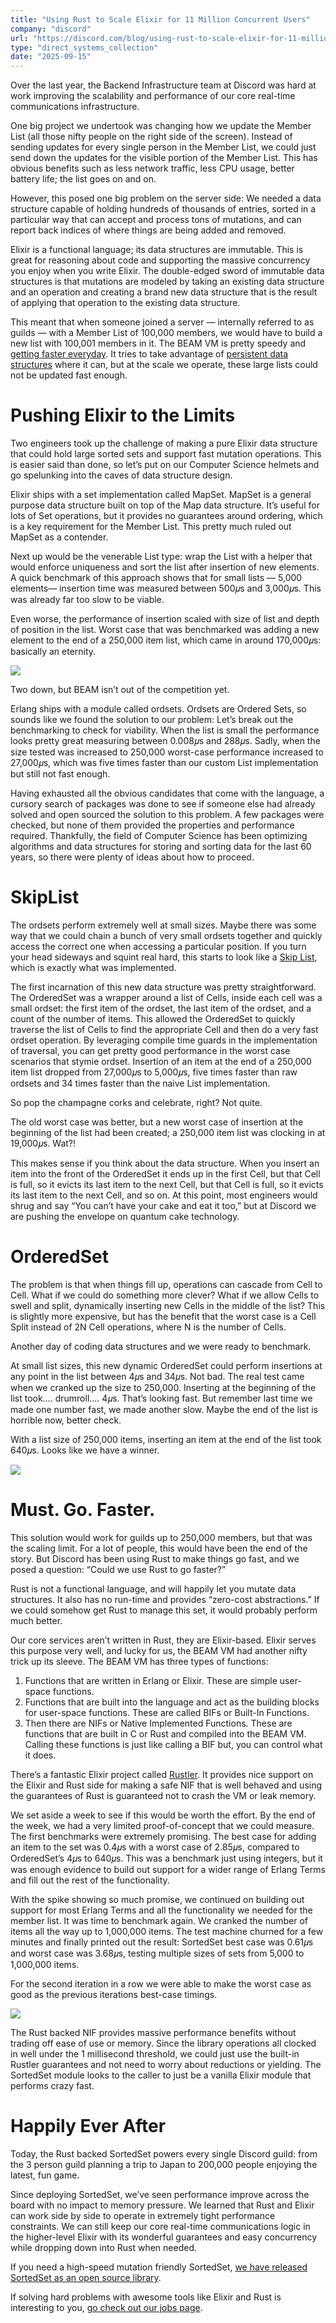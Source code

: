```yaml
---
title: "Using Rust to Scale Elixir for 11 Million Concurrent Users"
company: "discord"
url: "https://discord.com/blog/using-rust-to-scale-elixir-for-11-million-concurrent-users"
type: "direct_systems_collection"
date: "2025-09-15"
---
```


Over the last year, the Backend Infrastructure team at Discord was hard at work improving the scalability and performance of our core real-time communications infrastructure.

One big project we undertook was changing how we update the Member List (all those nifty people on the right side of the screen). Instead of sending updates for every single person in the Member List, we could just send down the updates for the visible portion of the Member List. This has obvious benefits such as less network traffic, less CPU usage, better battery life; the list goes on and on.

However, this posed one big problem on the server side: We needed a data structure capable of holding hundreds of thousands of entries, sorted in a particular way that can accept and process tons of mutations, and can report back indices of where things are being added and removed.

Elixir is a functional language; its data structures are immutable. This is great for reasoning about code and supporting the massive concurrency you enjoy when you write Elixir. The double-edged sword of immutable data structures is that mutations are modeled by taking an existing data structure and an operation and creating a brand new data structure that is the result of applying that operation to the existing data structure.

This meant that when someone joined a server — internally referred to as guilds — with a Member List of 100,000 members, we would have to build a new list with 100,001 members in it. The BEAM VM is pretty speedy and [getting faster everyday](http://blog.erlang.org/My-OTP-21-Highlights/). It tries to take advantage of [persistent data structures](https://en.wikipedia.org/wiki/Persistent_data_structure) where it can, but at the scale we operate, these large lists could not be updated fast enough.

# Pushing Elixir to the Limits

Two engineers took up the challenge of making a pure Elixir data structure that could hold large sorted sets and support fast mutation operations. This is easier said than done, so let’s put on our Computer Science helmets and go spelunking into the caves of data structure design.

Elixir ships with a set implementation called MapSet. MapSet is a general purpose data structure built on top of the Map data structure. It’s useful for lots of Set operations, but it provides no guarantees around ordering, which is a key requirement for the Member List. This pretty much ruled out MapSet as a contender.

Next up would be the venerable List type: wrap the List with a helper that would enforce uniqueness and sort the list after insertion of new elements. A quick benchmark of this approach shows that for small lists — 5,000 elements— insertion time was measured between 500𝜇s and 3,000𝜇s. This was already far too slow to be viable.

Even worse, the performance of insertion scaled with size of list and depth of position in the list. Worst case that was benchmarked was adding a new element to the end of a 250,000 item list, which came in around 170,000𝜇s: basically an eternity.

![](https://cdn.prod.website-files.com/5f9072399b2640f14d6a2bf4/6123e89bb2f2d3d26766f378_1*1UCJXCtJk0TNYxRgPk6htw.png)

Two down, but BEAM isn’t out of the competition yet.

Erlang ships with a module called ordsets. Ordsets are Ordered Sets, so sounds like we found the solution to our problem: Let’s break out the benchmarking to check for viability. When the list is small the performance looks pretty great measuring between 0.008𝜇s and 288𝜇s. Sadly, when the size tested was increased to 250,000 worst-case performance increased to 27,000𝜇s, which was five times faster than our custom List implementation but still not fast enough.

Having exhausted all the obvious candidates that come with the language, a cursory search of packages was done to see if someone else had already solved and open sourced the solution to this problem. A few packages were checked, but none of them provided the properties and performance required. Thankfully, the field of Computer Science has been optimizing algorithms and data structures for storing and sorting data for the last 60 years, so there were plenty of ideas about how to proceed.

# SkipList

The ordsets perform extremely well at small sizes. Maybe there was some way that we could chain a bunch of very small ordsets together and quickly access the correct one when accessing a particular position. If you turn your head sideways and squint real hard, this starts to look like a [Skip List](https://en.wikipedia.org/wiki/Skip_list), which is exactly what was implemented.

The first incarnation of this new data structure was pretty straightforward. The OrderedSet was a wrapper around a list of Cells, inside each cell was a small ordset: the first item of the ordset, the last item of the ordset, and a count of the number of items. This allowed the OrderedSet to quickly traverse the list of Cells to find the appropriate Cell and then do a very fast ordset operation. By leveraging compile time guards in the implementation of traversal, you can get pretty good performance in the worst case scenarios that stymie ordset. Insertion of an item at the end of a 250,000 item list dropped from 27,000𝜇s to 5,000𝜇s, five times faster than raw ordsets and 34 times faster than the naive List implementation.

So pop the champagne corks and celebrate, right? Not quite.

The old worst case was better, but a new worst case of insertion at the beginning of the list had been created; a 250,000 item list was clocking in at 19,000𝜇s. Wat?!

This makes sense if you think about the data structure. When you insert an item into the front of the OrderedSet it ends up in the first Cell, but that Cell is full, so it evicts its last item to the next Cell, but that Cell is full, so it evicts its last item to the next Cell, and so on. At this point, most engineers would shrug and say “You can’t have your cake and eat it too,” but at Discord we are pushing the envelope on quantum cake technology.

# OrderedSet

The problem is that when things fill up, operations can cascade from Cell to Cell. What if we could do something more clever? What if we allow Cells to swell and split, dynamically inserting new Cells in the middle of the list? This is slightly more expensive, but has the benefit that the worst case is a Cell Split instead of 2N Cell operations, where N is the number of Cells.

Another day of coding data structures and we were ready to benchmark.

At small list sizes, this new dynamic OrderedSet could perform insertions at any point in the list between 4𝜇s and 34𝜇s. Not bad. The real test came when we cranked up the size to 250,000. Inserting at the beginning of the list took…. drumroll…. 4𝜇s. That’s looking fast. But remember last time we made one number fast, we made another slow. Maybe the end of the list is horrible now, better check.

With a list size of 250,000 items, inserting an item at the end of the list took 640𝜇s. Looks like we have a winner.

![](https://cdn.prod.website-files.com/5f9072399b2640f14d6a2bf4/6123e89b8c9a05dc6a77cec2_1*9c8HPdzJLpot3cdTRMEFFw.png)

# Must. Go. Faster.

This solution would work for guilds up to 250,000 members, but that was the scaling limit. For a lot of people, this would have been the end of the story. But Discord has been using Rust to make things go fast, and we posed a question: “Could we use Rust to go faster?”

Rust is not a functional language, and will happily let you mutate data structures. It also has no run-time and provides “zero-cost abstractions.” If we could somehow get Rust to manage this set, it would probably perform much better.

Our core services aren’t written in Rust, they are Elixir-based. Elixir serves this purpose very well, and lucky for us, the BEAM VM had another nifty trick up its sleeve. The BEAM VM has three types of functions:

  1. Functions that are written in Erlang or Elixir. These are simple user-space functions.
  2. Functions that are built into the language and act as the building blocks for user-space functions. These are called BIFs or Built-In Functions.
  3. Then there are NIFs or Native Implemented Functions. These are functions that are built in C or Rust and compiled into the BEAM VM. Calling these functions is just like calling a BIF but, you can control what it does.



There’s a fantastic Elixir project called [Rustler](https://github.com/hansihe/Rustler). It provides nice support on the Elixir and Rust side for making a safe NIF that is well behaved and using the guarantees of Rust is guaranteed not to crash the VM or leak memory.

We set aside a week to see if this would be worth the effort. By the end of the week, we had a very limited proof-of-concept that we could measure. The first benchmarks were extremely promising. The best case for adding an item to the set was 0.4𝜇s with a worst case of 2.85𝜇s, compared to OrderedSet’s 4𝜇s to 640𝜇s. This was a benchmark just using integers, but it was enough evidence to build out support for a wider range of Erlang Terms and fill out the rest of the functionality.

With the spike showing so much promise, we continued on building out support for most Erlang Terms and all the functionality we needed for the member list. It was time to benchmark again. We cranked the number of items all the way up to 1,000,000 items. The test machine churned for a few minutes and finally printed out the result: SortedSet best case was 0.61𝜇s and worst case was 3.68𝜇s, testing multiple sizes of sets from 5,000 to 1,000,000 items.

For the second iteration in a row we were able to make the worst case as good as the previous iterations best-case timings.

![](https://cdn.prod.website-files.com/5f9072399b2640f14d6a2bf4/6123e89bec969bb455632258_1*mJ0QzqsUwQXEoi_piLOZ1A.png)

The Rust backed NIF provides massive performance benefits without trading off ease of use or memory. Since the library operations all clocked in well under the 1 millisecond threshold, we could just use the built-in Rustler guarantees and not need to worry about reductions or yielding. The SortedSet module looks to the caller to just be a vanilla Elixir module that performs crazy fast.

# Happily Ever After

Today, the Rust backed SortedSet powers every single Discord guild: from the 3 person guild planning a trip to Japan to 200,000 people enjoying the latest, fun game.

Since deploying SortedSet, we’ve seen performance improve across the board with no impact to memory pressure. We learned that Rust and Elixir can work side by side to operate in extremely tight performance constraints. We can still keep our core real-time communications logic in the higher-level Elixir with its wonderful guarantees and easy concurrency while dropping down into Rust when needed.

If you need a high-speed mutation friendly SortedSet, [we have released SortedSet as an open source library](https://github.com/discordapp/sorted_set_nif).

If solving hard problems with awesome tools like Elixir and Rust is interesting to you, [go check out our jobs page](https://discordapp.com/jobs?team=engineering).
